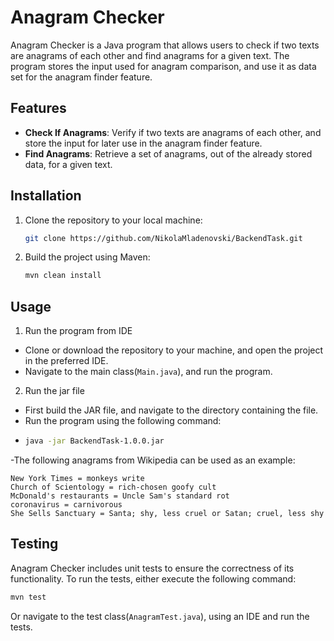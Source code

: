 # Anagram Checker

Anagram Checker is a Java program that allows users to check if two texts are anagrams of each other and find anagrams for a given text. The program stores the input used for anagram comparison, and use it as data set for the anagram finder feature.

## Features

- **Check If Anagrams**: Verify if two texts are anagrams of each other, and store the input for later use in the anagram finder feature.
- **Find Anagrams**: Retrieve a set of anagrams, out of the already stored data, for a given text.

## Installation

1. Clone the repository to your local machine:

    ```bash
    git clone https://github.com/NikolaMladenovski/BackendTask.git
    ```
   
2. Build the project using Maven:

    ```bash
    mvn clean install
    ```

## Usage
1. Run the program from IDE
- Clone or download the repository to your machine, and open the project in the preferred IDE.
- Navigate to the main class(`Main.java`), and run the program.

2. Run the jar file
- First build the JAR file, and navigate to the directory containing the file.
- Run the program using the following command: 
- ```bash 
  java -jar BackendTask-1.0.0.jar 
  ```
-The following anagrams from Wikipedia can be used as an example:
```
New York Times = monkeys write
Church of Scientology = rich-chosen goofy cult
McDonald's restaurants = Uncle Sam's standard rot
coronavirus = carnivorous
She Sells Sanctuary = Santa; shy, less cruel or Satan; cruel, less shy
```

## Testing
Anagram Checker includes unit tests to ensure the correctness of its functionality. To run the tests, either execute the following command:
```bash
mvn test
```

Or navigate to the test class(`AnagramTest.java`), using an IDE and run the tests.